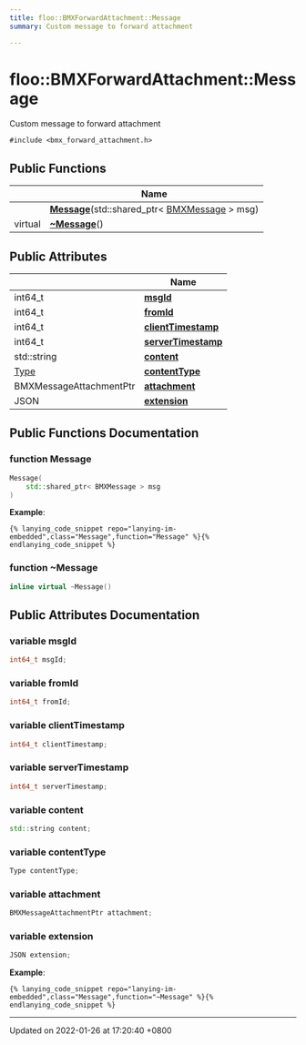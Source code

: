 ```yaml
---
title: floo::BMXForwardAttachment::Message
summary: Custom message to forward attachment 

---
```


# floo::BMXForwardAttachment::Message



Custom message to forward attachment 


`#include <bmx_forward_attachment.h>`

## Public Functions

|                | Name           |
| -------------- | -------------- |
| | **[Message](classfloo_1_1_b_m_x_forward_attachment_1_1_message.md#function-message)**(std::shared_ptr< [BMXMessage](classfloo_1_1_b_m_x_message.md) > msg) |
| virtual | **[~Message](classfloo_1_1_b_m_x_forward_attachment_1_1_message.md#function-~message)**() |

## Public Attributes

|                | Name           |
| -------------- | -------------- |
| int64_t | **[msgId](classfloo_1_1_b_m_x_forward_attachment_1_1_message.md#variable-msgid)**  |
| int64_t | **[fromId](classfloo_1_1_b_m_x_forward_attachment_1_1_message.md#variable-fromid)**  |
| int64_t | **[clientTimestamp](classfloo_1_1_b_m_x_forward_attachment_1_1_message.md#variable-clienttimestamp)**  |
| int64_t | **[serverTimestamp](classfloo_1_1_b_m_x_forward_attachment_1_1_message.md#variable-servertimestamp)**  |
| std::string | **[content](classfloo_1_1_b_m_x_forward_attachment_1_1_message.md#variable-content)**  |
| [Type](classfloo_1_1_b_m_x_message_attachment.md#enum-type) | **[contentType](classfloo_1_1_b_m_x_forward_attachment_1_1_message.md#variable-contenttype)**  |
| BMXMessageAttachmentPtr | **[attachment](classfloo_1_1_b_m_x_forward_attachment_1_1_message.md#variable-attachment)**  |
| JSON | **[extension](classfloo_1_1_b_m_x_forward_attachment_1_1_message.md#variable-extension)**  |

## Public Functions Documentation

### function Message

```cpp
Message(
    std::shared_ptr< BMXMessage > msg
)
```


**Example**:
```
{% lanying_code_snippet repo="lanying-im-embedded",class="Message",function="Message" %}{% endlanying_code_snippet %}
```
### function ~Message

```cpp
inline virtual ~Message()
```


## Public Attributes Documentation

### variable msgId

```cpp
int64_t msgId;
```


### variable fromId

```cpp
int64_t fromId;
```


### variable clientTimestamp

```cpp
int64_t clientTimestamp;
```


### variable serverTimestamp

```cpp
int64_t serverTimestamp;
```


### variable content

```cpp
std::string content;
```


### variable contentType

```cpp
Type contentType;
```


### variable attachment

```cpp
BMXMessageAttachmentPtr attachment;
```


### variable extension

```cpp
JSON extension;
```


**Example**:
```
{% lanying_code_snippet repo="lanying-im-embedded",class="Message",function="~Message" %}{% endlanying_code_snippet %}
```
-------------------------------

Updated on 2022-01-26 at 17:20:40 +0800